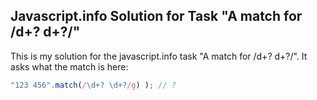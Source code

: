 ## Javascript.info Solution for Task "A match for /d+? d+?/"

This is my solution for the javascript.info task "A match for /d+? d+?/".  It asks what the match is here: 
```js
"123 456".match(/\d+? \d+?/g) ); // ?
```